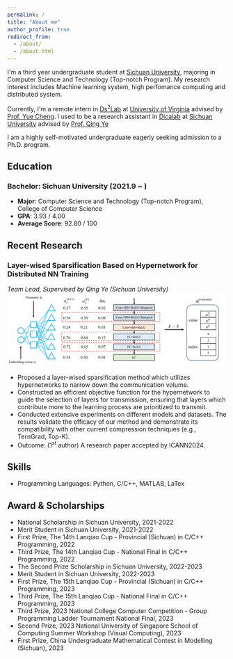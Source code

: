 ```yaml
---
permalink: /
title: "About me"
author_profile: true
redirect_from: 
  - /about/
  - /about.html
---
```


I'm a third year undergraduate student at [Sichuan University](https://www.scu.edu.cn/), majoring in Computer Science and Technology (Top-notch Program). My research interest includes Machine learning system, high perfomance computing and distributed system. 

Currently, I'm a remote intern in [Ds<sup>2</sup>Lab](https://ds2-lab.github.io/) at [University of Virginia](https://www.virginia.edu) advised by [Prof. Yue Cheng](https://tddg.github.io/). I used to be a research assistant in [Dicalab](http://www.dicalab.cn/) at [Sichuan University](https://www.scu.edu.cn/) advised by [Prof. Qing Ye](https://scholar.google.com/citations?user=jLoTsBYAAAAJ&hl=zh-CN&oi=ao)

I am a highly self-motivated undergraduate eagerly seeking admission to a Ph.D. program.
## Education

### Bachelor: Sichuan University (2021.9 ~ )
* **Major**: Computer Science and Technology (Top-notch Program), College of Computer Science
* **GPA**: 3.93 / 4.00
* **Average Score**: 92.80 / 100

## Recent Research

### Layer-wised Sparsification Based on Hypernetwork for Distributed NN Training
*Team Lead, Supervised by Qing Ye (Sichuan University)*
![pic1](../images/Layer-wised_Sparsification_Based_on_Hypernetwork_for_Distributed_NN_Training.png)
* Proposed a layer-wised sparsification method which utilizes hypernetworks to narrow down the communication volume. 
* Constructed an efficient objective function for the hypernetwork to guide the selection of layers for transmission, ensuring that layers which contribute more to the learning process are prioritized to transmit.
* Conducted extensive experiments on different models and datasets. The results validate the efficacy of our method and demonstrate its compatibility with other current compression techniques (e.g., TernGrad, Top-K).
* Outcome: (1<sup>st</sup> author) A research paper accepted by ICANN2024.

## Skills
* Programming Languages: Python, C/C++, MATLAB, LaTex

## Award & Scholarships
* National Scholarship in Sichuan University, 2021-2022
* Merit Student in Sichuan University, 2021-2022
* First Prize, The 14th Lanqiao Cup - Provincial (Sichuan) in C/C++ Programming, 2022
* Third Prize, The 14th Lanqiao Cup - National Final in C/C++ Programming, 2022
* The Second Prize Scholarship in Sichuan University, 2022-2023
* Merit Student in Sichuan University, 2022-2023
* First Prize, The 15th Lanqiao Cup - Provincial (Sichuan) in C/C++ Programming, 2023
* Third Prize, The 15th Lanqiao Cup - National Final in C/C++ Programming, 2023
* Third Prize, 2023 National College Computer Competition - Group Programming Ladder Tournament National Final, 2023
* Second Prize, 2023 National University of Singapore School of Computing Summer Workshop (Visual Computing), 2023 
* First Prize, China Undergraduate Mathematical Contest in Modelling (Sichuan), 2023
